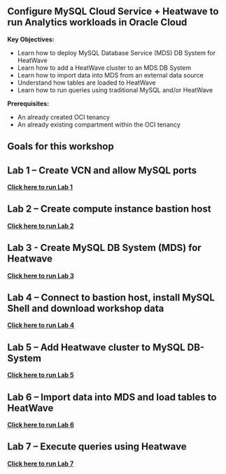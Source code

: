 ## Configure MySQL Cloud Service + Heatwave to run Analytics workloads in Oracle Cloud

**Key Objectives:**
- Learn how to deploy MySQL Database Service (MDS) DB System for HeatWave
- Learn how to add a HeatWave cluster to an MDS DB System
- Learn how to import data into MDS from an external data source
- Understand how tables are loaded to HeatWave
- Learn how to run queries using traditional MySQL and/or HeatWave

**Prerequisites:**
- An already created OCI tenancy
- An already existing compartment within the OCI tenancy

## Goals for this workshop

## Lab 1 – Create VCN and allow MySQL ports

**[Click here to run Lab 1](./Lab1.md)**

## Lab 2 – Create compute instance bastion host

**[Click here to run Lab 2](./Lab2.md)**

## Lab 3 - Create MySQL DB System (MDS) for Heatwave

**[Click here to run Lab 3](./Lab3.md)**

## Lab 4 – Connect to bastion host, install MySQL Shell and download workshop data

**[Click here to run Lab 4](./Lab4.md)**

## Lab 5 – Add Heatwave cluster to MySQL DB-System

**[Click here to run Lab 5](./Lab5.md)**

## Lab 6 – Import data into MDS and load tables to HeatWave 

**[Click here to run Lab 6](./Lab6.md)**

## Lab 7 – Execute queries using Heatwave

**[Click here to run Lab 7](./Lab7.md)**
